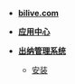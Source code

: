 - [**bilive.com**](https://www.bilive.com)
- [**应用中心**](/)

- [**出纳管理系统**](/4d8d54b7f3e84f99a63aa7e656559fc1/main)

  - [安装](/4d8d54b7f3e84f99a63aa7e656559fc1/install)

